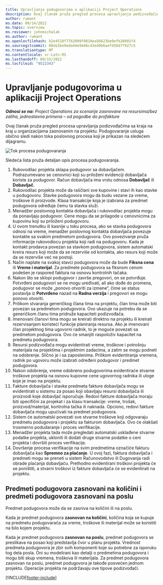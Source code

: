 ```yaml
---
title: Upravljanje podugovorima u aplikaciji Project Operations
description: Ovaj članak pruža pregled procesa upravljanja podizvođačima sa kraja na kraj obično u organizacijama zasnovanim na projektu.
author: rumant
ms.date: 09/14/2022
ms.topic: overview
ms.reviewer: johnmichalak
ms.author: rumant
ms.openlocfilehash: b2e4518f77b2099f9818ea56623be9efb20b01f4
ms.sourcegitcommit: 08eb3be9eda44e9446c43ed9b6aefd58d77927c5
ms.translationtype: MT
ms.contentlocale: sr-Latn-RS
ms.lasthandoff: 09/15/2022
ms.locfileid: "9522343"
---
```

# <a name="subcontract-management-in-project-operations"></a>Upravljanje podugovorima u aplikaciji Project Operations


_**Odnosi se na:** Project Operations za scenarije zasnovane na resursima/bez zaliha, jednostavna primena – od pogodbe do profakture_

Ovaj članak pruža pregled procesa upravljanja podizvođačima sa kraja na kraj u organizacijama zasnovanim na projektu. Podugovaranje usluga obično sledi nakon toka poslovnog procesa koji je prikazan na sledećem dijagramu.

![Tok procesa podugovaranja](../media/SubcontractingProcessFlow.png)

Sledeća lista pruža detaljan opis procesa podugovaranja.

1. Rukovodilac projekta sklapa podugovor sa dobavljačem. Podrazumevano se cenovnici koji su priloženi evidenciji dobavljača koriste za podugovor. Račun dobavljača ima vrstu odnosa **Dobavljač** ili **Dobavljač**.
2. Rukovodilac projekta može da raščlani sve kupovine i stavi ih kao stavke u podugovoru. Stavke podugovora mogu da budu vezane za vreme, troškove ili proizvode. Klasa transakcije koja je izabrana za predmet podugovora određuje čemu ta stavka služi.
3. Menadžer poslovnog kontakta dobavljača i rukovodilac projekta mogu da ponavljaju podugovor. Cene mogu da se prilagode u cenovnicima za kupovinu koji su priloženi podugovoru.
4. U ovom trenutku ili kasnije u toku procesa, ako se stavka podugovora odnosi na vreme, menadžer poslovnog kontakta dobavljača povezuje kontakte sa svakim predmetom podugovora. Ovo povezivanje pruža informacije rukovodiocu projekta koji radi na podugovoru. Kada je kontakt prodavca povezan sa stavkom podugovora, sistem automatski kreira resurs koji može da se rezerviše od kontakta, ako resurs koji može da se rezerviše već ne postoji.
5. Način naplate na svakoj stavci podugovora može da bude **Fiksna cena** ili **Vreme i materijal**. Za predmete podugovora sa fiksnom cenom podešen je raspored faktura na osnovu kontrolnih tačaka.
6.  Nakon što se sklopi podugovor i završe pregovori, on se potvrđuje. Potvrđeni podugovori se ne mogu uređivati, ali ako dođe do promena, podugovor se može „ponovo otvoriti za izmene“, čime se status postavlja iz **Potvrđeno** nazad na **Radna verzija** i pregovori se mogu ponovo otvoriti. 
7.  Prilikom stvaranja generičkog člana tima na projektu, član tima može biti povezan sa predmetom podugovora. Ovo ukazuje na potrebu da se generičkom članu tima pridruže kapaciteti podizvođača.
8.  Imenovani članovi tima mogu se kreirati direktno na projektu ili kreirati rezervisanjem koristeći funkcije planiranja resursa. Ako je imenovani član projektnog tima ugovorni radnik, to je moguće povezati sa predmetom podugovora. Ovo će smanjiti raspoloživ kapacitet na predmetu podugovora.
9.  Resursi podizvođača mogu evidentirati vreme, troškove i potrošnju materijala na projektima i projektnim zadacima, a zatim se mogu podneti na odobrenje. Slično je i sa zaposlenima. Prilikom evidentiranja vremena, radnik po ugovoru može izabrati određeni podugovor i predmet podugovora.
10. Nakon odobrenja, vreme odobreno podugovorima evidentiraće stvarne troškove projekta na osnovu kupovne cene ugovornog radnika ili uloge koje je imao na projektu.
11. Fakture dobavljača i stavke predmeta fakture dobavljača mogu se evidentirati u sistemu za posao koji obavljaju resursi dobavljača ili proizvodi koje dobavljač isporučuje. Redovi fakture dobavljača moraju biti specifični za projekat i za klasu transakcije: vreme, trošak, proizvod/materijal, kontrolna tačka ili naknada. Opciono, redovi fakture dobavljača mogu upućivati na predmet podugovora.
12. Sistem će automatski povezati sve stvarne troškove koji odgovaraju predmetu podugovora i projektu sa fakturom dobavljača. Ovo će olakšati trosmerno podudaranje i proces verifikacije.
13. Menadžer projekta tada može pregledati automatski usklađene stvarne podatke projekta, ukloniti ili dodati druge stvarne podatke o ceni projekta i dovršiti proces verifikacije.
14. Dovršenje procesa verifikacije na svim predmetima označiće fakturu dobavljača kao **Spremno za plaćanje**. U ovoj fazi, faktura dobavljača i predmeti mogu se preneti u sistem Računovodstvo ili Dugovanja radi obrade plaćanja dobavljaču. Prethodno evidentirani troškovi projekta će se poništiti, a stvarni troškovi iz fakture dobavljača će se evidentirati na projektu.

## <a name="quantity-based-subcontract-lines-and-work-based-subcontract-lines"></a>Predmeti podugovora zasnovani na količini i predmeti podugovora zasnovani na poslu

Predmet podugovora može da se zasniva na količini ili na poslu. 

Kada je predmet podugovora **zasnovan na količini**, količina koja se kupuje na predmetu podugovarača za vreme, troškove ili materijal može se koristiti na bilo kojem projektu.

Kada je predmet podugovora **zasnovan na poslu**, predmet podugovora se preslikava na posao koji predstavlja čvor u planu projekta. Vrednost predmeta podugovora je zbir svih komponenti koje su potrebne za isporuku tog dela posla. Oni su modelirani kao detalji o predmetima podugovora i mogu biti skup vremena, troškova ili materijala. Za predmet podugovora zasnovan na poslu, predmet podugovora je takođe posvećen jednom projektu. Operacije projekta ne podržavaju ove tipove podizvođači.

[!INCLUDE[footer-include](../../includes/footer-banner.md)]

